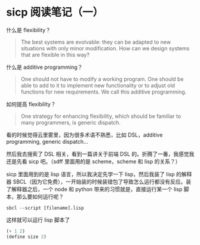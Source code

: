 # sicp 阅读笔记（一）

什么是 flexibility？

> The best systems are evolvable: they can be adapted to new situations with only minor modification. How can we design systems that are flexible in this way?

什么是 additive programming？

> One should not have to modify a working program. One should be able to add to it to implement new functionality or to adjust old functions for new requirements. We call this additive programming.

如何提高 flexibility？

> One strategy for enhancing flexibility, which should be familiar to many programmers, is generic dispatch.

看的时候觉得云里雾里，因为很多术语不熟悉，比如 DSL，additive programming, generic dispatch...

然后我去搜索了 DSL 相关，看到一篇讲关于前端 DSL 的。折腾了一番，我感觉我还是先看 sicp 吧。（sdff 里面用的是 scheme，scheme 和 lisp 的关系？）

sicp 里面用到的是 lisp 语言，所以我决定先学一下 lisp，然后我装了 lisp 的解释器 SBCL（因为它免费），一开始装的时候装错包了导致怎么运行都没有反应。装了解释器之后，一个 node 和 python 带来的习惯就是，直接运行某一个 lisp 脚本，那么要如何运行呢？

```shell
sbcl --script [filename].lisp
```

这样就可以运行 lisp 脚本了

```lisp
(+ 1 2)
(define size 2)
```
